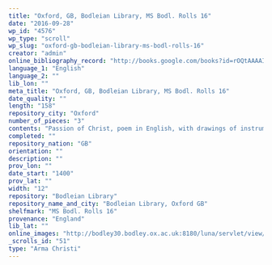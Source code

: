 ```yaml
---
title: "Oxford, GB, Bodleian Library, MS Bodl. Rolls 16"
date: "2016-09-28"
wp_id: "4576"
wp_type: "scroll"
wp_slug: "oxford-gb-bodleian-library-ms-bodl-rolls-16"
creator: "admin"
online_bibliography_record: "http://books.google.com/books?id=rOQtAAAAIAAJ&pg=PA558&lpg=PA558&dq=bodleian+library+pedigree+roll+2&source=bl&ots=YViuDY6a0W&sig=pR7fAhw7X8fupSiBIUJnBkRSl3I&hl=en&sa=X&ei=_-HCU4qzOMykyATosYLgCg&ved=0CD0Q6AEwBQ#v=onepage&q=bodleian%20library%20pedigree%20roll%202&f=false  p.559"
language_1: "English"
language_2: ""
lib_lon: ""
meta_title: "Oxford, GB, Bodleian Library, MS Bodl. Rolls 16"
date_quality: ""
length: "158"
repository_city: "Oxford"
number_of_pieces: "3"
contents: "Passion of Christ, poem in English, with drawings of instruments, some in color."
completed: ""
repository_nation: "GB"
orientation: ""
description: ""
prov_lon: ""
date_start: "1400"
prov_lat: ""
width: "12"
repository: "Bodleian Library"
repository_name_and_city: "Bodleian Library, Oxford GB"
shelfmark: "MS Bodl. Rolls 16"
provenance: "England"
lib_lat: ""
online_images: "http://bodley30.bodley.ox.ac.uk:8180/luna/servlet/view/all/what/MS.+Bodl.+Rolls+16"
_scrolls_id: "51"
type: "Arma Christi"
---
```




